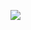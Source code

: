  <a href="https://solved.ac/profile/o_sangu"><img src="http://mazassumnida.wtf/api/v2/generate_badge?boj=o_sangu"/></a>
